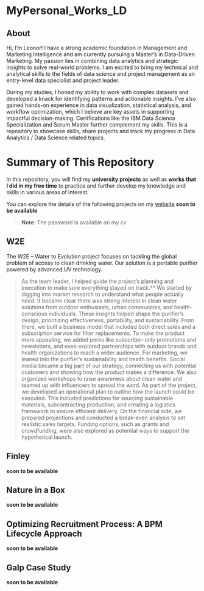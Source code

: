 # MyPersonal_Works_LD
## About
Hi, I’m Leonor! I have a strong academic foundation in Management and Marketing Intelligence and am currently pursuing a Master’s in Data-Driven Marketing. My passion lies in combining data analytics and strategic insights to solve real-world problems. I am excited to bring my technical and analytical skills to the fields of data science and project management as an entry-level data specialist and project leader.

During my studies, I honed my ability to work with complex datasets and developed a knack for identifying patterns and actionable insights. I’ve also gained hands-on experience in data visualization, statistical analysis, and workflow optimization, which I believe are key assets in supporting impactful decision-making. Certifications like the IBM Data Science Specialization and Scrum Master further complement my skills.
This is a repository to showcase skills, share projects and track my progress in Data Analytics / Data Science related topics.

# Summary of This Repository
In this repository, you will find my **university projects** as well as **works that I did in my free time** to practice and further develop my knowledge and skills in various areas of interest.

You can explore the details of the following projects on my [website]() **soon to be available** 
> **Note**: The password is available on my cv

## W2E

The W2E – Water to Evolution project focuses on tackling the global problem of access to clean drinking water. Our solution is a portable purifier powered by advanced UV technology.
> As the team leader, I helped guide the project’s planning and execution to make sure everything stayed on track.**
We started by digging into market research to understand what people actually need. It became clear there was strong interest in clean water solutions from outdoor enthusiasts, urban communities, and health-conscious individuals. These insights helped shape the purifier’s design, prioritizing effectiveness, portability, and sustainability.
From there, we built a business model that included both direct sales and a subscription service for filter replacements. To make the product more appealing, we added perks like subscriber-only promotions and newsletters, and even explored partnerships with outdoor brands and health organizations to reach a wider audience.
For marketing, we leaned into the purifier’s sustainability and health benefits. Social media became a big part of our strategy, connecting us with potential customers and showing how the product makes a difference. We also organized workshops to raise awareness about clean water and teamed up with influencers to spread the word.
As part of the project, we developed an operational plan to outline how the launch could be executed. This included predictions for sourcing sustainable materials, subcontracting production, and creating a logistics framework to ensure efficient delivery.
On the financial side, we prepared projections and conducted a break-even analysis to set realistic sales targets. Funding options, such as grants and crowdfunding, were also explored as potential ways to support the hypothetical launch.

## Finley
**soon to be available** 

## Nature in a Box
**soon to be available** 

## Optimizing Recruitment Process: A BPM Lifecycle Approach
**soon to be available** 

## Galp Case Study
**soon to be available** 







